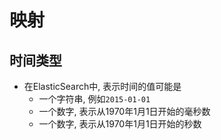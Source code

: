 # 映射

## 时间类型


- 在ElasticSearch中, 表示时间的值可能是
  - 一个字符串, 例如`2015-01-01`
  - 一个数字, 表示从1970年1月1日开始的毫秒数
  - 一个数字, 表示从1970年1月1日开始的秒数
